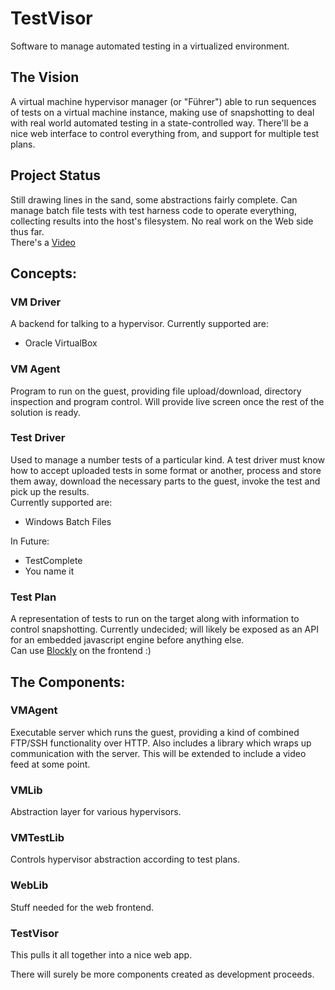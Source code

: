 TestVisor
=========

Software to manage automated testing in a virtualized environment.

The Vision
----------
A virtual machine hypervisor manager (or "Führer") able to run sequences of tests on a virtual machine instance,
making use of snapshotting to deal with real world automated testing in a state-controlled way.
There'll be a nice web interface to control everything from, and support for multiple test plans.

Project Status
--------------
Still drawing lines in the sand, some abstractions fairly complete.
Can manage batch file tests with test harness code to operate everything,
collecting results into the host's filesystem. No real work on the Web side thus far.  
There's a [Video](http://www.youtube.com/watch?v=g7Hf0I2mp88)

Concepts:
---------

### VM Driver
A backend for talking to a hypervisor.
Currently supported are:  
- Oracle VirtualBox

### VM Agent
Program to run on the guest, providing file upload/download, directory inspection and program control.
Will provide live screen once the rest of the solution is ready.

### Test Driver
Used to manage a number tests of a particular kind.
A test driver must know how to accept uploaded tests in some format or another,
process and store them away, download the necessary parts to the guest, invoke the test
and pick up the results.  
Currently supported are:
- Windows Batch Files

In Future:  
- TestComplete
- You name it

### Test Plan
A representation of tests to run on the target along with information to control snapshotting.
Currently undecided; will likely be exposed as an API for an embedded javascript engine before anything else.  
Can use [Blockly](http://code.google.com/p/blockly/) on the frontend :)

The Components:
--------------

### VMAgent
Executable server which runs the guest, providing a kind of combined FTP/SSH functionality over HTTP.
Also includes a library which wraps up communication with the server.
This will be extended to include a video feed at some point.

### VMLib
Abstraction layer for various hypervisors.

### VMTestLib
Controls hypervisor abstraction according to test plans.

### WebLib
Stuff needed for the web frontend.

### TestVisor
This pulls it all together into a nice web app.

There will surely be more components created as development proceeds.
